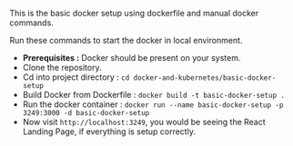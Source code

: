 This is the basic docker setup using dockerfile and manual docker commands.

Run these commands to start the docker in local environment.

- **Prerequisites :** Docker should be present on your system.
- Clone the repository.
- Cd into project directory : `cd docker-and-kubernetes/basic-docker-setup`
- Build Docker from Dockerfile : `docker build -t basic-docker-setup .`
- Run the docker container : `docker run --name basic-docker-setup -p 3249:3000 -d basic-docker-setup`
- Now visit `http://localhost:3249`, you would be seeing the React Landing Page, if everything is setup correctly.
